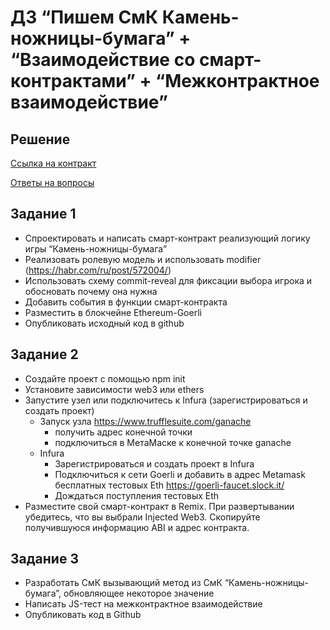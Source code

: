 # ДЗ “Пишем СмК Камень-ножницы-бумага” + “Взаимодействие со смарт-контрактами” + “Межконтрактное взаимодействие”

## Решение
[Ссылка на контракт](https://goerli.etherscan.io/address/0xd164a2a6ae01d359b16c9cbd292d2e9f2689af5d)

[Ответы на вопросы](https://docs.google.com/document/d/1_hpiFPEwdfdbzP1bLRlUQaeGD-oAHKzsOQ2gBfJtlOA/edit?usp=sharing)


## Задание 1
* Спроектировать и написать смарт-контракт реализующий логику игры “Камень-ножницы-бумага”
* Реализовать ролевую модель и использовать modifier (https://habr.com/ru/post/572004/)
* Использовать схему commit-reveal для фиксации выбора игрока и обосновать почему она нужна
* Добавить события в функции смарт-контракта
* Разместить в блокчейне Ethereum-Goerli
 * Опубликовать исходный код в github


## Задание 2
* Создайте проект с помощью npm init
* Установите зависимости web3 или ethers
* Запустите узел или подключитесь к Infura (зарегистрироваться и создать проект)
  * Запуск узла https://www.trufflesuite.com/ganache 
    * получить адрес конечной точки
    * подключиться в МетаМаске к конечной точке ganache
  * Infura
      * Зарегистрироваться и создать проект в Infura
      * Подключиться к сети Goerli и добавить в адрес Metamask бесплатных тестовых Eth https://goerli-faucet.slock.it/
      * Дождаться поступления тестовых Eth
* Разместите свой смарт-контракт в Remix. При развертывании убедитесь, что вы выбрали Injected Web3. Скопируйте получившуюся информацию ABI и адрес контракта.

## Задание 3
* Разработать СмК вызывающий метод из СмК “Камень-ножницы-бумага”, обновляющее некоторое значение
* Написать JS-тест на межконтрактное взаимодействие
* Опубликовать код в Github
